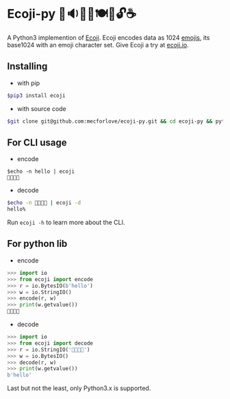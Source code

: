 # Ecoji-py 🏣🔉🦐🔼🍽🚃🔓☕

A Python3 implemention of [Ecoji](https://github.com/keith-turner/ecoji). Ecoji encodes data as 1024 [emojis][emoji], its base1024 with an emoji character set.  Give Ecoji a try at [ecoji.io](https://ecoji.io).

## Installing

- with pip

```bash
$pip3 install ecoji
```

- with source code

```bash
$git clone git@github.com:mecforlove/ecoji-py.git && cd ecoji-py && python3 setup.py install
```

## For CLI usage

- encode

```base
$echo -n hello | ecoji
👲🔩🚗🌷
```

- decode

```bash
$echo -n 👲🔩🚗🌷 | ecoji -d
hello%
```

Run `ecoji -h` to learn more about the CLI.

## For python lib

- encode

```python
>>> import io
>>> from ecoji import encode
>>> r = io.BytesIO(b'hello')
>>> w = io.StringIO()
>>> encode(r, w)
>>> print(w.getvalue())
👲🔩🚗🌷
```

- decode

```python
>>> import io
>>> from ecoji import decode
>>> r = io.StringIO('👲🔩🚗🌷')
>>> w = io.BytesIO()
>>> decode(r, w)
>>> print(w.getvalue())
b'hello'
```

Last but not the least, only Python3.x is supported.

[emoji]: https://unicode.org/emoji/
